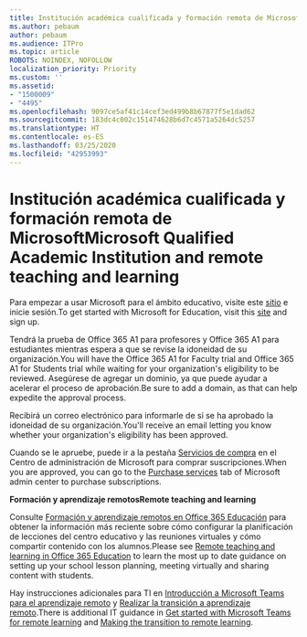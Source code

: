 ```yaml
---
title: Institución académica cualificada y formación remota de Microsoft
ms.author: pebaum
author: pebaum
ms.audience: ITPro
ms.topic: article
ROBOTS: NOINDEX, NOFOLLOW
localization_priority: Priority
ms.custom: ''
ms.assetid:
- "1500009"
- "4495"
ms.openlocfilehash: 9097ce5af41c14cef3ed499b8b67877f5e1dad62
ms.sourcegitcommit: 183dc4c002c151474628b6d7c4571a5264dc5257
ms.translationtype: HT
ms.contentlocale: es-ES
ms.lasthandoff: 03/25/2020
ms.locfileid: "42953993"
---
```

# <a name="microsoft-qualified-academic-institution-and-remote-teaching-and-learning"></a><span data-ttu-id="cdaa4-102">Institución académica cualificada y formación remota de Microsoft</span><span class="sxs-lookup"><span data-stu-id="cdaa4-102">Microsoft Qualified Academic Institution and remote teaching and learning</span></span>

<span data-ttu-id="cdaa4-103">Para empezar a usar Microsoft para el ámbito educativo, visite este [sitio](https://www.microsoft.com/microsoft-365/academic/compare-office-365-education-plans) e inicie sesión.</span><span class="sxs-lookup"><span data-stu-id="cdaa4-103">To get started with Microsoft for Education, visit this [site](https://www.microsoft.com/microsoft-365/academic/compare-office-365-education-plans) and sign up.</span></span>

<span data-ttu-id="cdaa4-104">Tendrá la prueba de Office 365 A1 para profesores y Office 365 A1 para estudiantes mientras espera a que se revise la idoneidad de su organización.</span><span class="sxs-lookup"><span data-stu-id="cdaa4-104">You will have the Office 365 A1 for Faculty trial and Office 365 A1 for Students trial while waiting for your organization's eligibility to be reviewed.</span></span>  <span data-ttu-id="cdaa4-105">Asegúrese de agregar un dominio, ya que puede ayudar a acelerar el proceso de aprobación.</span><span class="sxs-lookup"><span data-stu-id="cdaa4-105">Be sure to add a domain, as that can help expedite the approval process.</span></span>

<span data-ttu-id="cdaa4-106">Recibirá un correo electrónico para informarle de si se ha aprobado la idoneidad de su organización.</span><span class="sxs-lookup"><span data-stu-id="cdaa4-106">You'll receive an email letting you know whether your organization's eligibility has been approved.</span></span>  

<span data-ttu-id="cdaa4-107">Cuando se le apruebe, puede ir a la pestaña [Servicios de compra](https://admin.microsoft.com/Adminportal/Home#/catalog) en el Centro de administración de Microsoft para comprar suscripciones.</span><span class="sxs-lookup"><span data-stu-id="cdaa4-107">When you are approved, you can go to the [Purchase services](https://admin.microsoft.com/Adminportal/Home#/catalog) tab of Microsoft admin center to purchase subscriptions.</span></span>

<span data-ttu-id="cdaa4-108">**Formación y aprendizaje remotos**</span><span class="sxs-lookup"><span data-stu-id="cdaa4-108">**Remote teaching and learning**</span></span>

<span data-ttu-id="cdaa4-109">Consulte [Formación y aprendizaje remotos en Office 365 Educación](https://support.office.com/article/remote-teaching-and-learning-in-office-365-education-f651ccae-7b65-478b-8366-51bb884025c4) para obtener la información más reciente sobre cómo configurar la planificación de lecciones del centro educativo y las reuniones virtuales y cómo compartir contenido con los alumnos.</span><span class="sxs-lookup"><span data-stu-id="cdaa4-109">Please see [Remote teaching and learning in Office 365 Education](https://support.office.com/article/remote-teaching-and-learning-in-office-365-education-f651ccae-7b65-478b-8366-51bb884025c4) to learn the most up to date guidance on setting up your school lesson planning, meeting virtually and sharing content with students.</span></span>

<span data-ttu-id="cdaa4-110">Hay instrucciones adicionales para TI en [Introducción a Microsoft Teams para el aprendizaje remoto](https://docs.microsoft.com/es-ES/MicrosoftTeams/remote-learning-edu) y [Realizar la transición a aprendizaje remoto](https://www.microsoft.com/education/remote-learning).</span><span class="sxs-lookup"><span data-stu-id="cdaa4-110">There is additional IT guidance in [Get started with Microsoft Teams for remote learning](https://docs.microsoft.com/es-ES/MicrosoftTeams/remote-learning-edu) and [Making the transition to remote learning](https://www.microsoft.com/education/remote-learning).</span></span>
